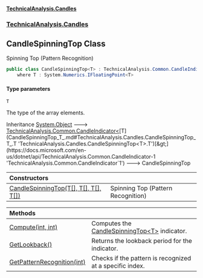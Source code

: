 #### [TechnicalAnalysis.Candles](Atypical.TechnicalAnalysis.Candles.md 'Atypical.TechnicalAnalysis.Candles')
### [TechnicalAnalysis.Candles](Atypical.TechnicalAnalysis.Candles.md#TechnicalAnalysis.Candles 'TechnicalAnalysis.Candles')

## CandleSpinningTop<T> Class

Spinning Top (Pattern Recognition)

```csharp
public class CandleSpinningTop<T> : TechnicalAnalysis.Common.CandleIndicator<T>
    where T : System.Numerics.IFloatingPoint<T>
```
#### Type parameters

<a name='TechnicalAnalysis.Candles.CandleSpinningTop_T_.T'></a>

`T`

The type of the array elements.

Inheritance [System.Object](https://docs.microsoft.com/en-us/dotnet/api/System.Object 'System.Object') &#129106; [TechnicalAnalysis.Common.CandleIndicator&lt;](https://docs.microsoft.com/en-us/dotnet/api/TechnicalAnalysis.Common.CandleIndicator-1 'TechnicalAnalysis.Common.CandleIndicator`1')[T](CandleSpinningTop_T_.md#TechnicalAnalysis.Candles.CandleSpinningTop_T_.T 'TechnicalAnalysis.Candles.CandleSpinningTop<T>.T')[&gt;](https://docs.microsoft.com/en-us/dotnet/api/TechnicalAnalysis.Common.CandleIndicator-1 'TechnicalAnalysis.Common.CandleIndicator`1') &#129106; CandleSpinningTop<T>

| Constructors | |
| :--- | :--- |
| [CandleSpinningTop(T[], T[], T[], T[])](CandleSpinningTop_T_.CandleSpinningTop(T[],T[],T[],T[]).md 'TechnicalAnalysis.Candles.CandleSpinningTop<T>.CandleSpinningTop(T[], T[], T[], T[])') | Spinning Top (Pattern Recognition) |

| Methods | |
| :--- | :--- |
| [Compute(int, int)](CandleSpinningTop_T_.Compute(int,int).md 'TechnicalAnalysis.Candles.CandleSpinningTop<T>.Compute(int, int)') | Computes the [CandleSpinningTop&lt;T&gt;](CandleSpinningTop_T_.md 'TechnicalAnalysis.Candles.CandleSpinningTop<T>') indicator. |
| [GetLookback()](CandleSpinningTop_T_.GetLookback().md 'TechnicalAnalysis.Candles.CandleSpinningTop<T>.GetLookback()') | Returns the lookback period for the indicator. |
| [GetPatternRecognition(int)](CandleSpinningTop_T_.GetPatternRecognition(int).md 'TechnicalAnalysis.Candles.CandleSpinningTop<T>.GetPatternRecognition(int)') | Checks if the pattern is recognized at a specific index. |
